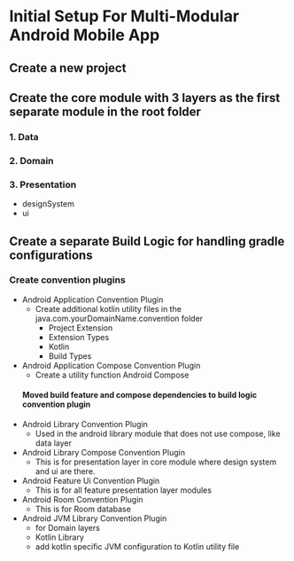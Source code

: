 # Initial Setup For Multi-Modular Android Mobile App

## Create a new project
## Create the core module with 3 layers as the first separate module in the root folder
### 1. Data
### 2. Domain
### 3. Presentation
* designSystem
* ui

## Create a separate Build Logic for handling gradle configurations
### Create convention plugins
* Android Application Convention Plugin
  * Create additional kotlin utility files in the java.com.yourDomainName.convention folder
    * Project Extension
    * Extension Types
    * Kotlin
    * Build Types
* Android Application Compose Convention Plugin
  * Create a utility function Android Compose
  #### Moved build feature and compose dependencies to build logic convention plugin
* Android Library Convention Plugin
  * Used in the android library module that does not use compose, like data layer
* Android Library Compose Convention Plugin
  * This is for presentation layer in core module where design system and ui are there.
* Android Feature Ui Convention Plugin
  * This is for all feature presentation layer modules
* Android Room Convention Plugin
  * This is for Room database
* Android JVM Library Convention Plugin
  * for Domain layers
  * Kotlin Library
  * add kotlin specific JVM configuration to Kotlin utility file
